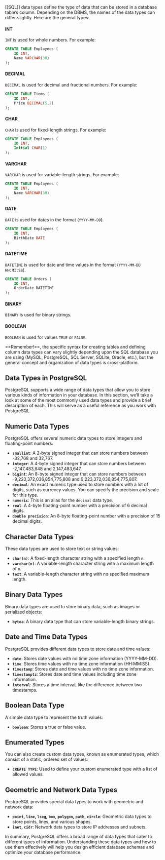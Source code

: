 
[[SQL]] data types define the type of data that can be stored in a database table’s column. Depending on the DBMS, the names of the data types can differ slightly. Here are the general types:
#### INT

`INT` is used for whole numbers. For example:

```sql
CREATE TABLE Employees (
    ID INT,
    Name VARCHAR(30)
);
```
#### DECIMAL

`DECIMAL` is used for decimal and fractional numbers. For example:

```sql
CREATE TABLE Items (
    ID INT,
    Price DECIMAL(5,2)
);
```
#### CHAR

`CHAR` is used for fixed-length strings. For example:

```sql
CREATE TABLE Employees (
    ID INT,
    Initial CHAR(1)
);
```
#### VARCHAR

`VARCHAR` is used for variable-length strings. For example:

```sql
CREATE TABLE Employees (
    ID INT,
    Name VARCHAR(30)
);
```
#### DATE

`DATE` is used for dates in the format (`YYYY-MM-DD`).

```sql
CREATE TABLE Employees (
    ID INT,
    BirthDate DATE
);
```
#### DATETIME

`DATETIME` is used for date and time values in the format (`YYYY-MM-DD HH:MI:SS`).

```sql
CREATE TABLE Orders (
    ID INT,
    OrderDate DATETIME
);
```
#### BINARY

`BINARY` is used for binary strings.
#### BOOLEAN

`BOOLEAN` is used for values `TRUE` or `FALSE`.

==Remember!==, the specific syntax for creating tables and defining column data types can vary slightly depending upon the SQL database you are using (MySQL, PostgreSQL, SQL Server, SQLite, Oracle, etc.), but the general concept and organization of data types is cross-platform.
## Data Types in PostgreSQL

PostgreSQL supports a wide range of data types that allow you to store various kinds of information in your database. In this section, we’ll take a look at some of the most commonly used data types and provide a brief description of each. This will serve as a useful reference as you work with PostgreSQL.
## Numeric Data Types

PostgreSQL offers several numeric data types to store integers and floating-point numbers:

- **`smallint`**: A 2-byte signed integer that can store numbers between -32,768 and 32,767.
- **`integer`**: A 4-byte signed integer that can store numbers between -2,147,483,648 and 2,147,483,647.
- **`bigint`**: An 8-byte signed integer that can store numbers between -9,223,372,036,854,775,808 and 9,223,372,036,854,775,807.
- **`decimal`**: An exact numeric type used to store numbers with a lot of digits, such as currency values. You can specify the precision and scale for this type.
- **`numeric`**: This is an alias for the `decimal` data type.
- **`real`**: A 4-byte floating-point number with a precision of 6 decimal digits.
- **`double precision`**: An 8-byte floating-point number with a precision of 15 decimal digits.
## Character Data Types

These data types are used to store text or string values:

- **`char(n)`**: A fixed-length character string with a specified length `n`.
- **`varchar(n)`**: A variable-length character string with a maximum length of `n`.
- **`text`**: A variable-length character string with no specified maximum length.
## Binary Data Types

Binary data types are used to store binary data, such as images or serialized objects:

- **`bytea`**: A binary data type that can store variable-length binary strings.
## Date and Time Data Types

PostgreSQL provides different data types to store date and time values:

- **`date`**: Stores date values with no time zone information (YYYY-MM-DD).
- **`time`**: Stores time values with no time zone information (HH:MM:SS).
- **`timestamp`**: Stores date and time values with no time zone information.
- **`timestamptz`**: Stores date and time values including time zone information.
- **`interval`**: Stores a time interval, like the difference between two timestamps.
## Boolean Data Type

A simple data type to represent the truth values:

- **`boolean`**: Stores a true or false value.
## Enumerated Types

You can also create custom data types, known as enumerated types, which consist of a static, ordered set of values:

- **`CREATE TYPE`**: Used to define your custom enumerated type with a list of allowed values.
## Geometric and Network Data Types

PostgreSQL provides special data types to work with geometric and network data:

- **`point`, `line`, `lseg`, `box`, `polygon`, `path`, `circle`**: Geometric data types to store points, lines, and various shapes.
- **`inet`, `cidr`**: Network data types to store IP addresses and subnets.

In summary, PostgreSQL offers a broad range of data types that cater to different types of information. Understanding these data types and how to use them effectively will help you design efficient database schemas and optimize your database performance.


